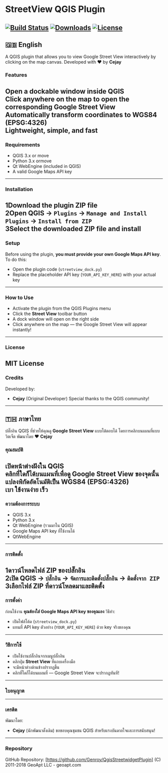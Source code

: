 # StreetView QGIS Plugin
[![Build Status](https://img.shields.io/badge/build-passing-brightgreen)](https://plugins.qgis.org/plugins/)
[![Downloads](https://img.shields.io/badge/downloads-100%2B-blue)](https://plugins.qgis.org/plugins/)
[![License](https://img.shields.io/badge/license-MIT-yellow)](LICENSE)
---
## 🇬🇧 English
A QGIS plugin that allows you to view Google Street View interactively by clicking on the map canvas.
Developed with ❤️ by **Cejay** 
### Features

Open a dockable window inside QGIS  
Click anywhere on the map to open the corresponding Google Street View  
Automatically transform coordinates to WGS84 (EPSG:4326)  
Lightweight, simple, and fast
---
### Requirements
- QGIS 3.x  or move
- Python 3.x  ormove
- Qt WebEngine (included in QGIS)  
- A valid Google Maps API key
---
### Installation
1️Download the plugin ZIP file  
2️Open QGIS → `Plugins` → `Manage and Install Plugins` → `Install from ZIP`  
3️Select the downloaded ZIP file and install
---
### Setup
Before using the plugin, **you must provide your own Google Maps API key**.
To do this:
- Open the plugin code (`streetview_dock.py`)
- Replace the placeholder API key (`YOUR_API_KEY_HERE`) with your actual key
---
### How to Use
- Activate the plugin from the QGIS Plugins menu  
- Click the **Street View** toolbar button  
- A dock window will open on the right side  
- Click anywhere on the map — the Google Street View will appear instantly!
---
### License
MIT License
---
### Credits

Developed by:
- **Cejay** (Original Developer)
Special thanks to the QGIS community!
---

## 🇹🇭 ภาษาไทย
ปลั๊กอิน QGIS ที่ช่วยให้คุณดู **Google Street View** แบบโต้ตอบได้ โดยการคลิกบนแผนที่แบบวิตเจ็ต
พัฒนาโดย ❤️ **Cejay** 
### คุณสมบัติ
เปิดหน้าต่างฝังใน QGIS  
คลิกที่ใดก็ได้บนแผนที่เพื่อดู Google Street View ของจุดนั้น  
แปลงพิกัดอัตโนมัติเป็น WGS84 (EPSG:4326)  
เบา ใช้งานง่าย เร็ว
---
### ความต้องการระบบ
- QGIS 3.x  
- Python 3.x  
- Qt WebEngine (รวมมาใน QGIS)  
- Google Maps API key ที่ใช้งานได้
- QtWebEngine
---
### การติดตั้ง
1️ดาวน์โหลดไฟล์ ZIP ของปลั๊กอิน  
2️เปิด QGIS → `ปลั๊กอิน` → `จัดการและติดตั้งปลั๊กอิน` → `ติดตั้งจาก ZIP`  
3️เลือกไฟล์ ZIP ที่ดาวน์โหลดมาและติดตั้ง
---
### การตั้งค่า
ก่อนใช้งาน **คุณต้องใส่ Google Maps API key ของคุณเอง**
วิธีทำ:
- เปิดไฟล์โค้ด (`streetview_dock.py`)  
- แทนที่ API key ตัวอย่าง (`YOUR_API_KEY_HERE`) ด้วย key จริงของคุณ
---
### วิธีการใช้
- เปิดใช้งานปลั๊กอินจากเมนูปลั๊กอิน  
- คลิกปุ่ม **Street View** ที่แถบเครื่องมือ  
- จะมีหน้าต่างด้านข้างปรากฏขึ้น  
- คลิกที่ใดก็ได้บนแผนที่ — Google Street View จะปรากฏทันที!
---
### ใบอนุญาต

---
### เครดิต
พัฒนาโดย:
- **Cejay** (นักพัฒนาดั้งเดิม)
ขอขอบคุณชุมชน QGIS สำหรับแรงบันดาลใจและการสนับสนุน!
---
### Repository

GitHub Repository: [https://github.com/Genroy/QgisStreetwidgetPlugin]
(C) 2011-2018 GeoApt LLC - geoapt.com
